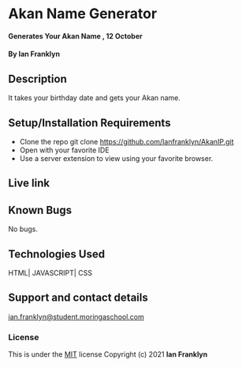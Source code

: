 # Akan Name Generator
#### Generates Your Akan Name , 12 October
#### By Ian Franklyn
## Description
It takes your birthday date and gets your Akan name.
## Setup/Installation Requirements
* Clone the repo git clone https://github.com/Ianfranklyn/AkanIP.git
* Open with your favorite IDE 
* Use a server extension to view using your favorite browser.

## Live link


## Known Bugs
No bugs.

## Technologies Used
HTML| JAVASCRIPT| CSS

## Support and contact details
ian.franklyn@student.moringaschool.com

### License

This is under the [MIT](LICENSE) license
Copyright (c) 2021 **Ian Franklyn**